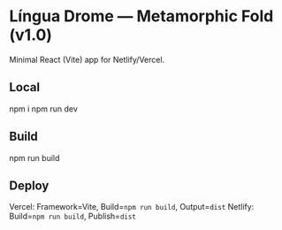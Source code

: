 # Língua Drome — Metamorphic Fold (v1.0)
Minimal React (Vite) app for Netlify/Vercel.

## Local
npm i
npm run dev

## Build
npm run build

## Deploy
Vercel: Framework=Vite, Build=`npm run build`, Output=`dist`
Netlify: Build=`npm run build`, Publish=`dist`
